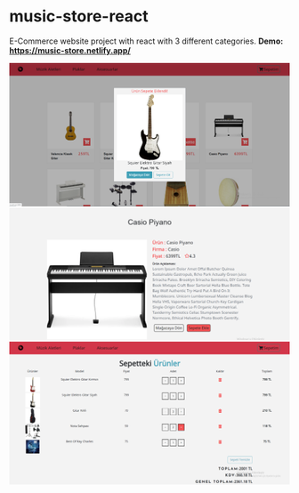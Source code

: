 # music-store-react
E-Commerce website project with react with 3 different categories.
<strong>Demo: https://music-store.netlify.app/ </strong>

<img src="my-app/public/img/home.png" width="550px" >
<img src="my-app/public/img/details.png" width="550px" >
<img src="my-app/public/img/cart.png" width="550px" >
